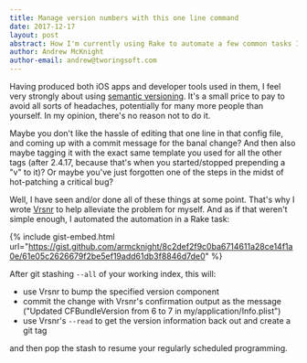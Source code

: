 ```yaml
---
title: Manage version numbers with this one line command
date: 2017-12-17
layout: post
abstract: How I'm currently using Rake to automate a few common tasks I carry out to manage my iOS apps' version numbers.
author: Andrew McKnight
author-email: andrew@tworingsoft.com
---
```


Having produced both iOS apps and developer tools used in them, I feel very strongly about using [semantic versioning](https://semver.org). It's a small price to pay to avoid all sorts of headaches, potentially for many more people than yourself. In my opinion, there's no reason not to do it. 

Maybe you don't like the hassle of editing that one line in that config file, and coming up with a commit message for the banal change? And then also maybe tagging it with the exact same template you used for all the other tags (after 2.4.17, because that's when you started/stopped prepending a "v" to it)? Or maybe you've just forgotten one of the steps in the midst of hot-patching a critical bug?

Well, I have seen and/or done all of these things at some point. That's why I wrote [Vrsnr](https://github.com/tworingsoft/vrsnr) to help alleviate the problem for myself. And as if that weren't simple enough, I automated the automation in a Rake task:

{% include gist-embed.html url="https://gist.github.com/armcknight/8c2def2f9c0ba6714611a28ce14f1a0e/61e05c2626679f2be5ef19add61db3f8846d7de0" %}

After git stashing `--all` of your working index, this will:

- use Vrsnr to bump the specified version component
- commit the change with Vrsnr's confirmation output as the message ("Updated CFBundleVersion from 6 to 7 in my/application/Info.plist")
- use Vrsnr's `--read` to get the version information back out and create a git tag

and then pop the stash to resume your regularly scheduled programming.
